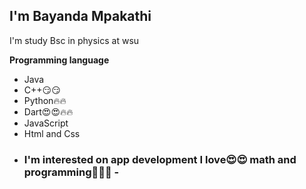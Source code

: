 ## I'm Bayanda Mpakathi

I'm study Bsc in physics at wsu 

**Programming language**

* Java
* C++😏😏
* Python🔥🔥
* Dart😍😍🔥🔥
* JavaScript
* Html and Css

- ### I'm  interested on app development I love😍😍 math and programming🤩😍😍 -
